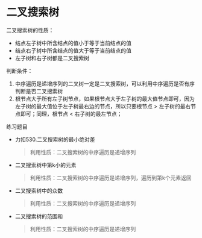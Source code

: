 
# 二叉搜索树

二叉搜索树的性质：

- 结点左子树中所含结点的值小于等于当前结点的值
- 结点右子树中所含结点的值大于等于当前结点的值
- 左子树和右子树都是二叉搜索树

判断条件：

1. 中序遍历是递增序列的二叉树一定是二叉搜索树，可以利用中序遍历是否有序判断是否二叉搜索树
1. 根节点大于所有左子树节点，如果根节点大于左子树的最大值节点即可，因为左子树的最大值位于左子树最右边的节点，所以只要根节点 > 左子树的最右节点即可；同理，根节点 < 右子树的最左节点；

练习题目

- 力扣530.二叉搜索树的最小绝对差
    > 利用性质：二叉搜索树的中序遍历是递增序列
- 二叉搜索树中第k小的元素
    > 利用性质：二叉搜索树的中序遍历是递增序列，遍历到第k个元素返回
- 二叉搜索树中的众数
    > 利用性质：二叉搜索树的中序遍历是递增序列
- 二叉搜索树的范围和
    > 利用性质：二叉搜索树的中序遍历是递增序列

